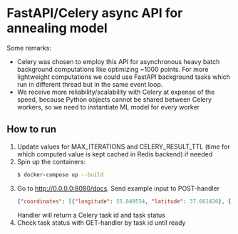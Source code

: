 # FastAPI/Celery async API for annealing model

Some remarks:

- Celery was chosen to employ this API for asynchronous heavy batch background computations like optimizing ~1000 points.
For more lightweight computations we could use FastAPI background tasks which run in different thread but in the same event loop.
- We receive more reliability/scalability with Celery at expense of the speed, because Python objects cannot be shared between Celery workers, so we need to instantiate ML model for every worker

## How to run

1) Update values for MAX_ITERATIONS and CELERY_RESULT_TTL (time for which computed value is kept cached in Redis backend) if needed
2) Spin up the containers:
    ```sh
    $ docker-compose up --build
    ```
3) Go to http://0.0.0.0:8080/docs. Send example input to POST-handler
    ```json
    {"coordinates": [{"longitude": 55.849554, "latitude": 37.661426}, {"longitude": 55.771697, "latitude": 37.710812}, {"longitude": 55.721508, "latitude": 37.518414}, {"longitude": 55.763394, "latitude": 37.424728}]}
    ```
   Handler will return a Celery task id and task status
4) Check task status with GET-handler by task id until ready